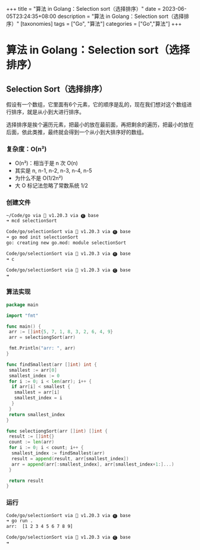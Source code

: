+++
title = "算法 in Golang：Selection sort（选择排序）"
date = 2023-06-05T23:24:35+08:00
description = "算法 in Golang：Selection sort（选择排序）"
[taxonomies]
tags = ["Go", "算法"]
categories = ["Go","算法"]
+++

# 算法 in Golang：Selection sort（选择排序）

## Selection Sort（选择排序）

假设有一个数组，它里面有6个元素，它的顺序是乱的，现在我们想对这个数组进行排序，就是从小到大进行排序。

选择排序是挨个遍历元素，把最小的放在最前面，再把剩余的遍历，把最小的放在后面，依此类推，最终就会得到一个从小到大排序好的数组。

### 复杂度：O(n²)

- O(n²)：相当于是 n 次 O(n)
- 其实是 n, n-1, n-2, n-3, n-4, n-5
- 为什么不是 O(1/2n²)
- 大 O 标记法忽略了常数系统 1/2

### 创建文件

```bash
~/Code/go via 🐹 v1.20.3 via 🅒 base
➜ mcd selectionSort

Code/go/selectionSort via 🐹 v1.20.3 via 🅒 base
➜ go mod init selectionSort
go: creating new go.mod: module selectionSort

Code/go/selectionSort via 🐹 v1.20.3 via 🅒 base
➜ c

Code/go/selectionSort via 🐹 v1.20.3 via 🅒 base
➜
```

### 算法实现

```go
package main

import "fmt"

func main() {
 arr := []int{5, 7, 1, 8, 3, 2, 6, 4, 9}
 arr = selectiongSort(arr)

 fmt.Println("arr: ", arr)
}

func findSmallest(arr []int) int {
 smallest := arr[0]
 smallest_index := 0
 for i := 0; i < len(arr); i++ {
  if arr[i] < smallest {
   smallest = arr[i]
   smallest_index = i
  }
 }
 return smallest_index
}

func selectiongSort(arr []int) []int {
 result := []int{}
 count := len(arr)
 for i := 0; i < count; i++ {
  smallest_index := findSmallest(arr)
  result = append(result, arr[smallest_index])
  arr = append(arr[:smallest_index], arr[smallest_index+1:]...)
 }

 return result
}

```

### 运行

```bash
Code/go/selectionSort via 🐹 v1.20.3 via 🅒 base 
➜ go run .
arr:  [1 2 3 4 5 6 7 8 9]

Code/go/selectionSort via 🐹 v1.20.3 via 🅒 base 
➜ 
```

